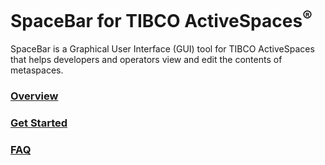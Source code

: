 SpaceBar for TIBCO ActiveSpaces<sup>®</sup>
===========


SpaceBar is a Graphical User Interface (GUI) tool for TIBCO ActiveSpaces that helps developers and operators view and edit the contents of metaspaces.

### [Overview](spacebar.repository/src/site/index.md)

### [Get Started](spacebar.repository/src/site/getstarted.md)

### [FAQ](spacebar.repository/src/site/faq.md)
